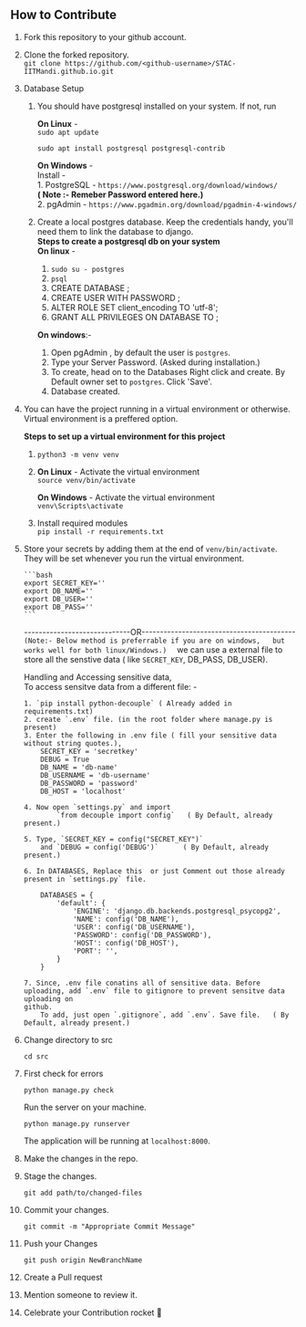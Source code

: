 ## How to Contribute  

1. Fork this repository to your github account.  

2. Clone the forked repository.  
   `git clone https://github.com/<github-username>/STAC-IITMandi.github.io.git`  

3. Database Setup  
   1. You should have postgresql installed on your system. If not, run    
    
      **On Linux** -    
        `sudo apt update`  

        `sudo apt install postgresql postgresql-contrib`  

      **On Windows** -     
         Install -     
            1. PostgreSQL - `https://www.postgresql.org/download/windows/`   
                        **( Note :- Remeber Password entered here.)**  
            2. pgAdmin - `https://www.pgadmin.org/download/pgadmin-4-windows/`   
                            
   2. Create a local postgres database. Keep the credentials handy, you'll need them to link the database to django.  
    **Steps to create a postgresql db on your system**  
      **On linux** -  
       1. `sudo su - postgres`  
       2. `psql`  
       3. CREATE DATABASE <db-name>;  
       4. CREATE USER <db-username> WITH PASSWORD <db-password>;  
       5. ALTER ROLE <DB-USERNAME> SET client_encoding TO 'utf-8';  
       6. GRANT ALL PRIVILEGES ON DATABASE <db-name> TO <db-username>;    


      **On windows**:-  
      
        1. Open pgAdmin , by default the user is `postgres`.     
        2. Type your Server Password. (Asked during installation.)    
        3. To create, head on to the Databases Right click and create. By Default owner set to `postgres`. Click 'Save'.  
        4. Database created.  

4. You can have the project running in a virtual environment or otherwise. Virtual environment is a preffered option.  

   **Steps to set up a virtual environment for this project**    
   1. `python3 -m venv venv`  
   2. **On Linux** - Activate the virtual environment  
         `source venv/bin/activate`  

      **On Windows** - Activate the virtual environment  
         `venv\Scripts\activate`  
         
   3. Install required modules  
      `pip install -r requirements.txt`  

5.  Store your secrets by adding them at the end of `venv/bin/activate`. They will be set whenever you run the virtual environment.

        ```bash
        export SECRET_KEY=''
        export DB_NAME=''
        export DB_USER=''
        export DB_PASS=''
        ```
    -----------------------------OR------------------------------------------    
     `(Note:- Below method is preferrable if you are on windows,   but works well for both linux/Windows.)  `
    we can use a external file to store all the senstive data ( like `SECRET_KEY`, DB_PASS, DB_USER).   

    Handling and Accessing sensitive data,   
      To access sensitve data from  a different file: -  

        1. `pip install python-decouple` ( Already added in requirements.txt)   
        2. create `.env` file. (in the root folder where manage.py is present)   
        3. Enter the following in .env file ( fill your sensitive data without string quotes.),  
            SECRET_KEY = 'secretkey'  
            DEBUG = True  
            DB_NAME = 'db-name'  
            DB_USERNAME = 'db-username'  
            DB_PASSWORD = 'password'  
            DB_HOST = 'localhost'  

        4. Now open `settings.py` and import   
                `from decouple import config`   ( By Default, already present.)   

        5. Type, `SECRET_KEY = config("SECRET_KEY")`  
            and `DEBUG = config('DEBUG')`      ( By Default, already present.)  

        6. In DATABASES, Replace this  or just Comment out those already present in `settings.py` file.  

            DATABASES = {   
                'default': {  
                    'ENGINE': 'django.db.backends.postgresql_psycopg2',  
                    'NAME': config('DB_NAME'),  
                    'USER': config('DB_USERNAME'),  
                    'PASSWORD': config('DB_PASSWORD'),  
                    'HOST': config('DB_HOST'),  
                    'PORT': '',  
                }  
            }  

        7. Since, .env file conatins all of sensitive data. Before uploading, add `.env` file to gitignore to prevent sensitve data uploading on
        github.  
            To add, just open `.gitignore`, add `.env`. Save file.   ( By Default, already present.)  


6.  Change directory to src  
    
    `cd src`

7.  First check for errors 
    
    `python manage.py check`    

    Run the server on your machine.   
    
    `python manage.py runserver`   
    
    The application will be running at `localhost:8000`.  

8.  Make the changes in the repo.

9.  Stage the changes.
    
    `git add path/to/changed-files`

10. Commit your changes.
    
    `git commit -m "Appropriate Commit Message"`

11. Push your Changes
    
    `git push origin NewBranchName`

12. Create a Pull request

13. Mention someone to review it.

14. Celebrate your Contribution rocket :rocket: <!-- flag{thankyou!} -->
